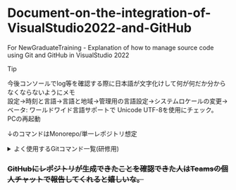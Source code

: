# Document-on-the-integration-of-VisualStudio2022-and-GitHub
For NewGraduateTraining - Explanation of how to manage source code using Git and GitHub in VisualStudio 2022  

> [!TIP]
> 今後コンソールでlog等を確認する際に日本語が文字化けして何が何だか分からなくならないようにメモ  
> 設定->時刻と言語->言語と地域->管理用の言語設定->システムロケールの変更->ベータ: ワールドワイド言語サポートで Unicode UTF-8を使用にチェック。  
> PCの再起動


↓のコマンドはMonorepo/単一レポジトリ想定　　

<details>

<summary>よく使用するGitコマンド一覧(研修用)</summary>　　

``` 
git help
``` 
　コマンド一覧を表示　　
　　
 
```
git コマンド名 --help
``` 
　そのコマンドの使用方法、オプションを詳しくみられる(WEBに遷移する)　　
　　
 
``` 
git status
``` 
　今編集追加しているファイルを表示　　
　　

 ``` 
git add ファイル名
``` 
　指定したファイルをステージング　　
　　
 
 ```
git add -A
``` 
　新規追加、更新、削除のファイルをステージング　　
　　

 ``` 
git add -u
``` 
　更新、削除のファイルのステージング　　
　　

``` 
git commit -m "コミットメッセージ入力"
``` 
　コミットする際のコマンド　　
　　

``` 
git log
``` 
　commit履歴の表示（履歴を見終わったらqで戻れる）　　
　　

```
git fetch origin
```
　リモートレポジトリの全てのブランチの最新のコミット履歴を取得、リモート追跡ブランチに反映　　
　　

```
git fetch origin ブランチ名
``` 
　リモートレポジトリの指定したブランチのみの最新のコミット履歴を取得、リモート追跡ブランチに反映　　
　　

```
git merge ブランチ名
``` 
　指定したブランチを現在いるブランチに取り込む  
  

```
git merge origin/ブランチ名
``` 
　リモート追跡ブランチの指定したブランチを現在いるブランチに取り込む 　　
　　

```
git pull origin
```
　現在いるブランチに関連したリモートレポジトリブランチの最新のコミット履歴を取得、リモート追跡ブランチに反映、現在いるブランチに取り込む　　
　　

```
git push origin
``` 
　リモートレポジトリにプッシュ 　　
　　

```
git branch
```
　ブランチの一覧表示(ブランチ名の前に＊が付いているものが現在いるブランチ)　　
　　

```
git branch -a
```
　リモート追跡ブランチとローカルブランチの両方を一覧表示　　
　　

```
git branch -r
``` 
　リモート追跡ブランチを表示　　
　　

```
git branch ブランチ名
```
　新しいブランチの作成　　
　　

```
git switch ブランチ名
```
　ブランチの切り替え　　
　※ブランチの切り替えを行う前にキチンとコミットしましょう。
　　

```
git switch -c ブランチ名
```
　ブランチを作成して作業ブランチを切り替え　
　※「-c」を大文字のCつまり「-C」に変えてしまうと同名のブランチが存在した場合でも強制的に作成されるため注意してください。

 </details>

### ~~GitHubにレポジトリが生成できたことを確認できた人はTeamsの個人チャットで報告してくれると嬉しいな。~~
